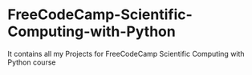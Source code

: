 # FreeCodeCamp-Scientific-Computing-with-Python
It contains all my Projects for FreeCodeCamp Scientific Computing with Python course
